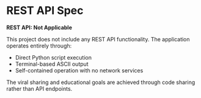 # REST API Spec

**REST API: Not Applicable**

This project does not include any REST API functionality. The application operates entirely through:
- Direct Python script execution
- Terminal-based ASCII output
- Self-contained operation with no network services

The viral sharing and educational goals are achieved through code sharing rather than API endpoints.
